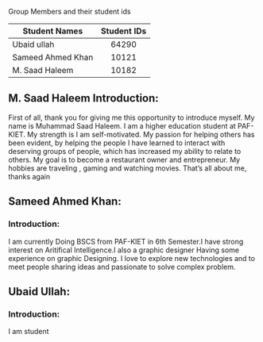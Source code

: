 Group Members and their student ids

| Student Names        | Student IDs   | 
| -------------------- |:-------------:|
| Ubaid ullah          | 64290         | 
| Sameed Ahmed Khan    | 10121         |   
| M. Saad Haleem       | 10182         |    

## M. Saad Haleem Introduction:
First of all, thank you for giving me this opportunity to introduce myself. My name is Muhammad Saad Haleem. I am a higher education student at PAF-KIET. My strength is I am self-motivated. My passion for helping others has been evident, by helping the people I have learned to interact with deserving groups of people, which has increased my ability to relate to others. My goal is to become a restaurant owner and entrepreneur. My hobbies are traveling , gaming and watching movies.
That’s all about me, thanks again

## Sameed Ahmed Khan:
### Introduction:
I am currently Doing BSCS from PAF-KIET in 6th Semester.I have strong interest on Aritifical Intelligence.I also a graphic designer Having some experience on graphic Designing. I love to explore new technologies and to meet people sharing ideas and passionate to solve complex problem.


## Ubaid Ullah:

### Introduction:

I am student




